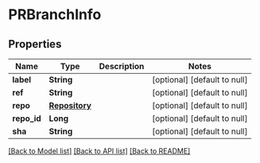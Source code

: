 # PRBranchInfo
## Properties

| Name | Type | Description | Notes |
|------------ | ------------- | ------------- | -------------|
| **label** | **String** |  | [optional] [default to null] |
| **ref** | **String** |  | [optional] [default to null] |
| **repo** | [**Repository**](Repository.md) |  | [optional] [default to null] |
| **repo\_id** | **Long** |  | [optional] [default to null] |
| **sha** | **String** |  | [optional] [default to null] |

[[Back to Model list]](../README.md#documentation-for-models) [[Back to API list]](../README.md#documentation-for-api-endpoints) [[Back to README]](../README.md)

